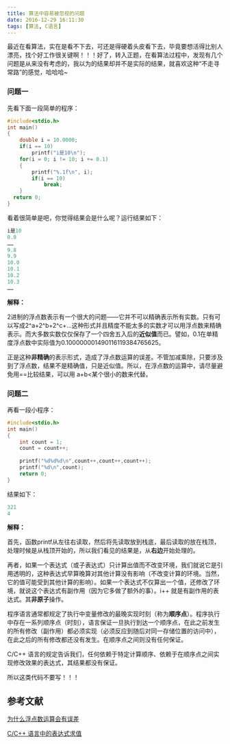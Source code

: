 ```yaml
---
title: 算法中容易被忽视的问题
date: 2016-12-29 16:11:30
tags: [算法, C语言]
---
```


最近在看算法，实在是看不下去，可还是得硬着头皮看下去，毕竟要想活得比别人漂亮，找个好工作很关键啊！！！好了，转入正题，在看算法过程中，发现有几个问题是从来没有考虑的，我以为的结果却并不是实际的结果，就喜欢这种“不走寻常路”的感觉，哈哈哈~

### 问题一

先看下面一段简单的程序：

```c
#include<stdio.h>
int main()
{
	double i = 10.0000;
	if(i == 10)
		printf("i是10\n");
	for(i = 0; i != 10; i += 0.1)
	{
		printf("%.1f\n", i);
		if(i == 10)
			break;
	}
  return 0;
}
```

看着很简单是吧，你觉得结果会是什么呢？运行结果如下：

<!--more-->

```C
i是10
0.0
……
9.8
9.9
10.0
10.1
10.2
10.3
……
```

**解释：**

2进制的浮点数表示有一个很大的问题——它并不可以精确表示所有实数。只有可以写成2^a+2^b+2^c+...这种形式并且精度不能太多的实数才可以用浮点数来精确表示。而大多数实数仅仅保存了一个四舍五入后的**近似值**而已。譬如，0.1在单精度浮点数中实际值为0.100000001490116119384765625。

正是这种**非精确**的表示形式，造成了浮点数运算的误差。不管加减乘除，只要涉及到了浮点数，结果不是精确值，只是近似值。所以，在浮点数的运算中，请尽量避免用==比较结果，可以用 a+b<某个很小的数来代替。

### 问题二

再看一段小程序：

```c
#include<stdio.h>
int main()
{
	int count = 1;
	count = count++;
	
	printf("%d%d%d\n",count++,count++,count++);
	printf("%d\n",count);
  	return 0;
}
```

结果如下：

```c
321
4
```

**解释：**

首先，函数printf从左往右读取，然后将先读取放到栈底，最后读取的放在栈顶，处理时候是从栈顶开始的，所以我们看见的结果是，从**右边**开始处理的。

再者，如果一个表达式（或子表达式）只计算出值而不改变环境，我们就说它是引用透明的，这种表达式早算晚算对其他计算没有影响（不改变计算的环境。当然，它的值可能受到其他计算的影响）。如果一个表达式不仅算出一个值，还修改了环境，就说这个表达式有副作用（因为它多做了额外的事）。i++ 就是有副作用的表达式。其**非原子**操作。

程序语言通常都规定了执行中变量修改的最晚实现时刻（称为**顺序点**）。程序执行中存在一系列顺序点（时刻），语言保证一旦执行到达一个顺序点，在此之前发生的所有修改（副作用）都必须实现（必须反应到随后对同一存储位置的访问中），在此之后的所有修改都还没有发生。在顺序点之间则没有任何保证。

C/C++ 语言的规定告诉我们，任何依赖于特定计算顺序、依赖于在顺序点之间实现修改效果的表达式，其结果都没有保证。

所以这类代码不要写！！！

## 参考文献

[为什么浮点数运算会有误差](http://evol128.is-programmer.com/posts/29552.html)

[C/C++ 语言中的表达式求值](http://bbs.csdn.net/topics/370153775)